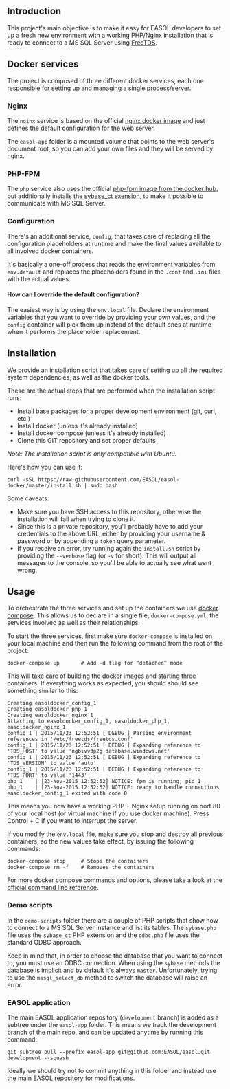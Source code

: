 ## Introduction
This project's main objective is to make it easy for EASOL developers to set up a fresh new environment with a
working PHP/Nginx installation that is ready to connect to a MS SQL Server using [FreeTDS](http://www.freetds.org).

## Docker services
The project is composed of three different docker services, each one responsible for setting up and managing a single
process/server.

### Nginx
The `nginx` service is based on the official [nginx docker image](https://hub.docker.com/_/nginx/) and just defines
the default configuration for the web server.

The `easol-app` folder is a mounted volume that points to the web server's document root, so you can add your own files
and they will be served by nginx.

### PHP-FPM
The `php` service also uses the official [php-fpm image from the docker hub](https://hub.docker.com/_/php/), but
additionally installs the [sybase_ct exension](http://php.net/manual/en/book.sybase.php), to make it possible to
communicate with MS SQL Server.

### Configuration
There's an additional service, `config`, that takes care of replacing all the configuration placeholders at runtime
and make the final values available to all involved docker containers.

It's basically a one-off process that reads the environment variables from `env.default` and replaces the
placeholders found in the `.conf` and `.ini` files with the actual values.

#### How can I override the default configuration?
The easiest way is by using the `env.local` file. Declare the environment variables that you want to override
by providing your own values, and the `config` container will pick them up instead of the default ones at runtime when
it performs the placeholder replacement.

## Installation
We provide an installation script that takes care of setting up all the required system dependencies, as well as the
docker tools.

These are the actual steps that are performed when the installation script runs:

* Install base packages for a proper development environment (git, curl, etc.)
* Install docker (unless it's already installed)
* Install docker compose (unless it's already installed)
* Clone this GIT repository and set proper defaults

*Note: The installation script is only compatible with Ubuntu.*

Here's how you can use it:

```
curl -sSL https://raw.githubusercontent.com/EASOL/easol-docker/master/install.sh | sudo bash
```

Some caveats:

* Make sure you have SSH access to this repository, otherwise the installation will fail when trying to clone it.
* Since this is a private repository, you'll probably have to add your credentials to the above URL, either by
providing your username & password or by appending a `token` query parameter.
* If you receive an error, try running again the `install.sh` script by providing the `--verbose` flag (or `-v` for
short). This will output all messages to the console, so you'll be able to actually see what went wrong.

## Usage
To orchestrate the three services and set up the containers we use [docker compose](https://docs.docker.com/compose/).
This allows us to declare in a single file, `docker-compose.yml`, the services involved as well as their relationships.

To start the three services, first make sure `docker-compose` is installed on your local machine and then run the
following command from the root of the project:

```
docker-compose up       # Add -d flag for “detached” mode
```

This will take care of building the docker images and starting three containers. If everything works as expected,
you should should see something similar to this:

```
Creating easoldocker_config_1
Creating easoldocker_php_1
Creating easoldocker_nginx_1
Attaching to easoldocker_config_1, easoldocker_php_1, easoldocker_nginx_1
config_1 | 2015/11/23 12:52:51 [ DEBUG ] Parsing environment references in '/etc/freetds/freetds.conf'
config_1 | 2015/11/23 12:52:51 [ DEBUG ] Expanding reference to 'TDS_HOST' to value 'ngbivv3p2g.database.windows.net'
config_1 | 2015/11/23 12:52:51 [ DEBUG ] Expanding reference to 'TDS_VERSION' to value 'auto'
config_1 | 2015/11/23 12:52:51 [ DEBUG ] Expanding reference to 'TDS_PORT' to value '1443'
php_1    | [23-Nov-2015 12:52:52] NOTICE: fpm is running, pid 1
php_1    | [23-Nov-2015 12:52:52] NOTICE: ready to handle connections
easoldocker_config_1 exited with code 0
```

This means you now have a working PHP + Nginx setup running on port 80 of your local host (or virtual machine if you use
docker machine). Press Control + C if you want to interrupt the server.

If you modify the `env.local` file, make sure you stop and destroy all previous containers, so the new values take
 effect, by issuing the following commands:

```
docker-compose stop     # Stops the containers
docker-compose rm -f    # Removes the containers
```

For more docker compose commands and options, please take a look at the
[official command line reference](http://docs.docker.com/compose/reference/docker-compose/).

### Demo scripts
In the `demo-scripts` folder there are a couple of PHP scripts that show how to connect to a MS SQL Server instance and
list its tables. The `sybase.php` file uses the `sybase_ct` PHP extension and the `odbc.php` file uses the standard ODBC
approach.

Keep in mind that, in order to choose the database that you want to connect to, you must use an ODBC connection. When
using the `sybase` methods the database is implicit and by default it's always `master`. Unfortunately, trying to
use the `mssql_select_db` method to switch the database will raise an error.

### EASOL application
The main EASOL application repository (`development` branch) is added as a subtree under the `easol-app` folder. This
means we track the development branch of the main repo, and can be updated anytime by running this command:

`git subtree pull --prefix easol-app git@github.com:EASOL/easol.git development --squash`

Ideally we should try not to commit anything in this folder and instead use the main EASOL repository for modifications.